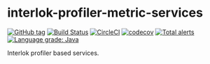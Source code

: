 # interlok-profiler-metric-services

[![GitHub tag](https://img.shields.io/github/tag/adaptris/interlok-profiler-metric-services.svg)](https://github.com/adaptris/interlok-profiler-metric-services/tags) [![Build Status](https://travis-ci.org/adaptris/interlok-profiler-metric-services.svg?branch=develop)](https://travis-ci.org/adaptris/interlok-profiler-metric-services) [![CircleCI](https://circleci.com/gh/adaptris/interlok-profiler-metric-services/tree/develop.svg?style=svg)](https://circleci.com/gh/adaptris/interlok-profiler-metric-services/tree/develop) [![codecov](https://codecov.io/gh/adaptris/interlok-profiler-metric-services/branch/develop/graph/badge.svg)](https://codecov.io/gh/adaptris/interlok-profiler-metric-services) [![Total alerts](https://img.shields.io/lgtm/alerts/g/adaptris/interlok-profiler-metric-services.svg?logo=lgtm&logoWidth=18)](https://lgtm.com/projects/g/adaptris/interlok-profiler-metric-services/alerts/) [![Language grade: Java](https://img.shields.io/lgtm/grade/java/g/adaptris/interlok-profiler-metric-services.svg?logo=lgtm&logoWidth=18)](https://lgtm.com/projects/g/adaptris/interlok-profiler-metric-services/context:java)

Interlok profiler based services.

